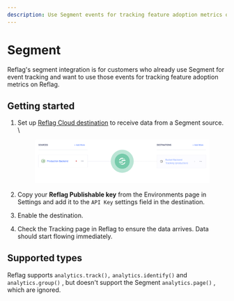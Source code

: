 ```yaml
---
description: Use Segment events for tracking feature adoption metrics on Reflag
---
```


# Segment

Reflag's segment integration is for customers who already use Segment for event tracking and want to use those events for tracking feature adoption metrics on Reflag.

## Getting started

1.  Set up [Reflag Cloud destination](https://app.segment.com/goto-my-workspace/destinations/catalog/reflag) to receive data from a Segment source.\
    \


    <figure><img src="../.gitbook/assets/5b0ce63-image (1).png" alt=""><figcaption></figcaption></figure>
2. Copy your **Reflag Publishable key** from the Environments page in Settings and add it to the `API Key` settings field in the destination.
3. Enable the destination.
4. Check the Tracking page in Reflag to ensure the data arrives. Data should start flowing immediately.

## Supported types

Reflag supports `analytics.track(),` `analytics.identify()` and `analytics.group()` , but doesn't support the Segment `analytics.page()` , which are ignored.

